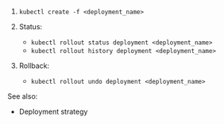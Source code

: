 1. `kubectl create -f <deployment_name>`

2. Status: 
    * `kubectl rollout status deployment <deployment_name>`
    * `kubectl rollout history deployment <deployment_name>`
3. Rollback: 
    * `kubectl rollout undo deployment <deployment_name>`

See also:
* Deployment strategy